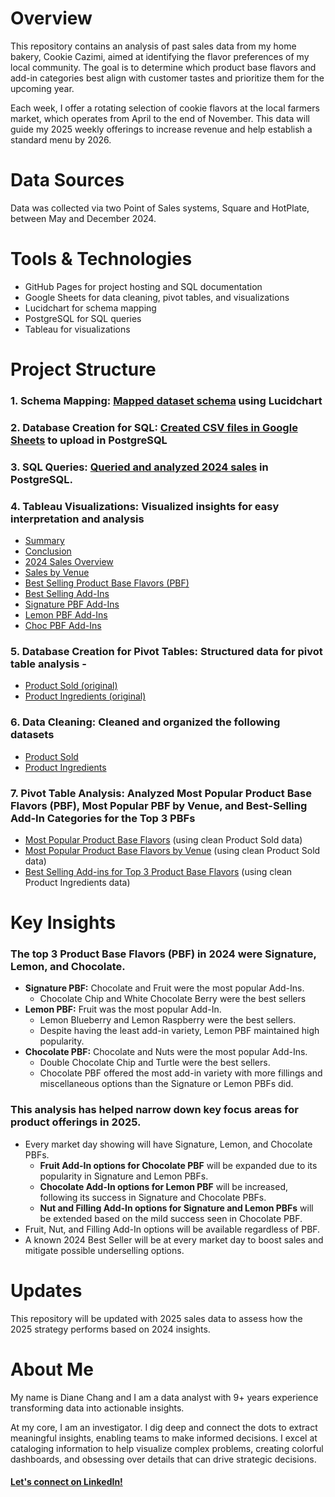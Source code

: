 # Overview
This repository contains an analysis of past sales data from my home bakery, Cookie Cazimi, aimed at identifying the flavor preferences of my local community. The goal is to determine which product base flavors and add-in categories best align with customer tastes and prioritize them for the upcoming year.

Each week, I offer a rotating selection of cookie flavors at the local farmers market, which operates from April to the end of November. This data will guide my 2025 weekly offerings to increase revenue and help establish a standard menu by 2026.
# Data Sources
Data was collected via two Point of Sales systems, Square and HotPlate, between May and December 2024.
# Tools & Technologies
- GitHub Pages for project hosting and SQL documentation
- Google Sheets for data cleaning, pivot tables, and visualizations
- Lucidchart for schema mapping
- PostgreSQL for SQL queries
- Tableau for visualizations
# Project Structure
### 1. Schema Mapping: [Mapped dataset schema](https://drive.google.com/file/d/1VHe8FHuB_1ELHzrgR6Q9j8C-r-a2YhZL/view?usp=sharing) using Lucidchart
### 2. Database Creation for SQL: [Created CSV files in Google Sheets](https://docs.google.com/spreadsheets/d/1XWDW-rlg2smpr5kfeQ3M3IfVQq9Lwmq0sefOD8G5xSw/edit?gid=2025780335#gid=2025780335) to upload in PostgreSQL
### 3. SQL Queries: [Queried and analyzed 2024 sales](https://github.com/dianejchang/Cookie-Cazimi/blob/main/2024%20Sales.sql) in PostgreSQL.
### 4. Tableau Visualizations: Visualized insights for easy interpretation and analysis
- [Summary](https://public.tableau.com/app/profile/diane.chang/viz/CookieCazimi/Summary)
- [Conclusion](https://public.tableau.com/app/profile/diane.chang/viz/CookieCazimi/Conclusion)
- [2024 Sales Overview](https://public.tableau.com/app/profile/diane.chang/viz/CookieCazimi/2024SalesOverview)
- [Sales by Venue](https://public.tableau.com/app/profile/diane.chang/viz/CookieCazimi/SalesbyVenue)
- [Best Selling Product Base Flavors (PBF)](https://public.tableau.com/app/profile/diane.chang/viz/CookieCazimi/BestSellingProductBaseFlavorsPBF_1)
- [Best Selling Add-Ins](https://public.tableau.com/app/profile/diane.chang/viz/CookieCazimi/BestSellingAdd-Ins)
- [Signature PBF Add-Ins](https://public.tableau.com/app/profile/diane.chang/viz/CookieCazimi/SignaturePBFAdd-Ins)
- [Lemon PBF Add-Ins](https://public.tableau.com/app/profile/diane.chang/viz/CookieCazimi/LemonPBFAdd-Ins)
- [Choc PBF Add-Ins](https://public.tableau.com/app/profile/diane.chang/viz/CookieCazimi/ChocPBFAdd-Ins)
### 5. Database Creation for Pivot Tables: Structured data for pivot table analysis - 
- [Product Sold (original)](https://docs.google.com/spreadsheets/d/1OsPwNVErjDuB6vxbAGwtE_Lntyod4CCz6DLKGRFDTyo/edit?gid=8254207#gid=8254207)
- [Product Ingredients (original)](https://docs.google.com/spreadsheets/d/1OsPwNVErjDuB6vxbAGwtE_Lntyod4CCz6DLKGRFDTyo/edit?gid=424442305#gid=424442305)
### 6. Data Cleaning: Cleaned and organized the following datasets
- [Product Sold](https://docs.google.com/spreadsheets/d/1OsPwNVErjDuB6vxbAGwtE_Lntyod4CCz6DLKGRFDTyo/edit?gid=122741989#gid=122741989)
- [Product Ingredients](https://docs.google.com/spreadsheets/d/1OsPwNVErjDuB6vxbAGwtE_Lntyod4CCz6DLKGRFDTyo/edit?gid=1784493945#gid=1784493945)
### 7. Pivot Table Analysis: Analyzed Most Popular Product Base Flavors (PBF), Most Popular PBF by Venue, and Best-Selling Add-In Categories for the Top 3 PBFs
- [Most Popular Product Base Flavors](https://docs.google.com/spreadsheets/d/1OsPwNVErjDuB6vxbAGwtE_Lntyod4CCz6DLKGRFDTyo/edit?gid=1534329371#gid=1534329371) (using clean Product Sold data)
- [Most Popular Product Base Flavors by Venue](https://docs.google.com/spreadsheets/d/1OsPwNVErjDuB6vxbAGwtE_Lntyod4CCz6DLKGRFDTyo/edit?gid=914106830#gid=914106830) (using clean Product Sold data)
- [Best Selling Add-ins for Top 3 Product Base Flavors](https://docs.google.com/spreadsheets/d/1OsPwNVErjDuB6vxbAGwtE_Lntyod4CCz6DLKGRFDTyo/edit?gid=155571409#gid=155571409) (using clean Product Ingredients data)
# Key Insights
### The top 3 Product Base Flavors (PBF) in 2024 were Signature, Lemon, and Chocolate.
- **Signature PBF:** Chocolate and Fruit were the most popular Add-Ins.
    - Chocolate Chip and White Chocolate Berry were the best sellers
- **Lemon PBF:** Fruit was the most popular Add-In.
    - Lemon Blueberry and Lemon Raspberry were the best sellers.
    - Despite having the least add-in variety, Lemon PBF maintained high popularity.
- **Chocolate PBF:** Chocolate and Nuts were the most popular Add-Ins.
    - Double Chocolate Chip and Turtle were the best sellers.
    - Chocolate PBF offered the most add-in variety with more fillings and miscellaneous options than the Signature or Lemon PBFs did.

### This analysis has helped narrow down key focus areas for product offerings in 2025.
- Every market day showing will have Signature, Lemon, and Chocolate PBFs.
    - **Fruit Add-In options for Chocolate PBF** will be expanded due to its popularity in Signature and Lemon PBFs.
    - **Chocolate Add-In options for Lemon PBF** will be increased, following its success in Signature and Chocolate PBFs.
    - **Nut and Filling Add-In options for Signature and Lemon PBFs** will be extended based on the mild success seen in Chocolate PBF.
- Fruit, Nut, and Filling Add-In options will be available regardless of PBF.
- A known 2024 Best Seller will be at every market day to boost sales and mitigate possible underselling options.
# Updates
This repository will be updated with 2025 sales data to assess how the 2025 strategy performs based on 2024 insights.
# About Me
My name is Diane Chang and I am a data analyst with 9+ years experience transforming data into actionable insights.

At my core, I am an investigator. I dig deep and connect the dots to extract meaningful insights, enabling teams to make informed decisions. I excel at cataloging information to help visualize complex problems, creating colorful dashboards, and obsessing over details that can drive strategic decisions.

#### [Let's connect on LinkedIn!](https://www.linkedin.com/in/dianejchang/)
